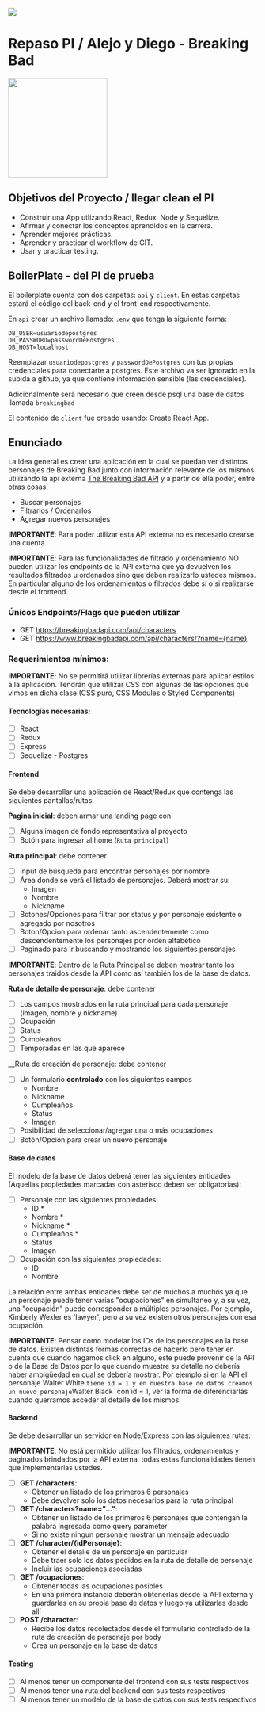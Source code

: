 <p align='left'>
    <img src='https://static.wixstatic.com/media/85087f_0d84cbeaeb824fca8f7ff18d7c9eaafd~mv2.png/v1/fill/w_160,h_30,al_c,q_85,usm_0.66_1.00_0.01/Logo_completo_Color_1PNG.webp' </img>
</p>

# Repaso PI / Alejo y Diego - Breaking Bad

<p align="left">
  <img height="200" src="./bb.png" />
</p>

## Objetivos del Proyecto / llegar clean el PI

- Construir una App utlizando React, Redux, Node y Sequelize.
- Afirmar y conectar los conceptos aprendidos en la carrera.
- Aprender mejores prácticas.
- Aprender y practicar el workflow de GIT.
- Usar y practicar testing.

## BoilerPlate - del PI de prueba

El boilerplate cuenta con dos carpetas: `api` y `client`. En estas carpetas estará el código del back-end y el front-end respectivamente.

En `api` crear un archivo llamado: `.env` que tenga la siguiente forma:

```
DB_USER=usuariodepostgres
DB_PASSWORD=passwordDePostgres
DB_HOST=localhost
```

Reemplazar `usuariodepostgres` y `passwordDePostgres` con tus propias credenciales para conectarte a postgres. Este archivo va ser ignorado en la subida a github, ya que contiene información sensible (las credenciales).

Adicionalmente será necesario que creen desde psql una base de datos llamada `breakingbad`

El contenido de `client` fue creado usando: Create React App.

## Enunciado

La idea general es crear una aplicación en la cual se puedan ver distintos personajes de Breaking Bad junto con información relevante de los mismos utilizando la api externa [The Breaking Bad API](https://breakingbadapi.com/) y a partir de ella poder, entre otras cosas:

- Buscar personajes
- Filtrarlos / Ordenarlos
- Agregar nuevos personajes

**IMPORTANTE**: Para poder utilizar esta API externa no es necesario crearse una cuenta.

**IMPORTANTE**: Para las funcionalidades de filtrado y ordenamiento NO pueden utilizar los endpoints de la API externa que ya devuelven los resultados filtrados u ordenados sino que deben realizarlo ustedes mismos. En particular alguno de los ordenamientos o filtrados debe si o si realizarse desde el frontend.

### Únicos Endpoints/Flags que pueden utilizar

- GET https://breakingbadapi.com/api/characters
- GET https://www.breakingbadapi.com/api/characters/?name={name}

### Requerimientos mínimos:

**IMPORTANTE**: No se permitirá utilizar librerías externas para aplicar estilos a la aplicación. Tendrán que utilizar CSS con algunas de las opciones que vimos en dicha clase (CSS puro, CSS Modules o Styled Components)

#### Tecnologías necesarias:

- [ ] React
- [ ] Redux
- [ ] Express
- [ ] Sequelize - Postgres

#### Frontend

Se debe desarrollar una aplicación de React/Redux que contenga las siguientes pantallas/rutas.

**Pagina inicial**: deben armar una landing page con

- [ ] Alguna imagen de fondo representativa al proyecto
- [ ] Botón para ingresar al home (`Ruta principal`)

**Ruta principal**: debe contener

- [ ] Input de búsqueda para encontrar personajes por nombre
- [ ] Área donde se verá el listado de personajes. Deberá mostrar su:
  - Imagen
  - Nombre
  - Nickname
- [ ] Botones/Opciones para filtrar por status y por personaje existente o agregado por nosotros
- [ ] Boton/Opcion para ordenar tanto ascendentemente como descendentemente los personajes por orden alfabético
- [ ] Paginado para ir buscando y mostrando los siguientes personajes

**IMPORTANTE**: Dentro de la Ruta Principal se deben mostrar tanto los personajes traidos desde la API como así también los de la base de datos.

**Ruta de detalle de personaje**: debe contener

- [ ] Los campos mostrados en la ruta principal para cada personaje (imagen, nombre y nickname)
- [ ] Ocupación
- [ ] Status
- [ ] Cumpleaños
- [ ] Temporadas en las que aparece

\_\_Ruta de creación de personaje: debe contener

- [ ] Un formulario **controlado** con los siguientes campos
  - Nombre
  - Nickname
  - Cumpleaños
  - Status
  - Imagen
- [ ] Posibilidad de seleccionar/agregar una o más ocupaciones
- [ ] Botón/Opción para crear un nuevo personaje

#### Base de datos

El modelo de la base de datos deberá tener las siguientes entidades (Aquellas propiedades marcadas con asterísco deben ser obligatorias):

- [ ] Personaje con las siguientes propiedades:
  - ID \*
  - Nombre \*
  - Nickname \*
  - Cumpleaños \*
  - Status
  - Imagen
- [ ] Ocupación con las siguientes propiedades:
  - ID
  - Nombre

La relación entre ambas entidades debe ser de muchos a muchos ya que un personaje puede tener varias "ocupaciones" en simultaneo y, a su vez, una "ocupación" puede corresponder a múltiples personajes. Por ejemplo, Kimberly Wexler es 'lawyer', pero a su vez existen otros personajes con esa ocupación.

**IMPORTANTE**: Pensar como modelar los IDs de los personajes en la base de datos. Existen distintas formas correctas de hacerlo pero tener en cuenta que cuando hagamos click en alguno, este puede provenir de la API o de la Base de Datos por lo que cuando muestre su detalle no debería haber ambigüedad en cual se debería mostrar. Por ejemplo si en la API el personaje Walter White `tiene id = 1 y en nuestra base de datos creamos un nuevo personaje`Walter Black` con id = 1, ver la forma de diferenciarlas cuando querramos acceder al detalle de los mismos.

#### Backend

Se debe desarrollar un servidor en Node/Express con las siguientes rutas:

**IMPORTANTE**: No está permitido utilizar los filtrados, ordenamientos y paginados brindados por la API externa, todas estas funcionalidades tienen que implementarlas ustedes.

- [ ] **GET /characters**:
  - Obtener un listado de los primeros 6 personajes
  - Debe devolver solo los datos necesarios para la ruta principal
- [ ] **GET /characters?name="..."**:
  - Obtener un listado de los primeros 6 personajes que contengan la palabra ingresada como query parameter
  - Si no existe ningun personaje mostrar un mensaje adecuado
- [ ] **GET /character/{idPersonaje}**:
  - Obtener el detalle de un personaje en particular
  - Debe traer solo los datos pedidos en la ruta de detalle de personaje
  - Incluir las ocupaciones asociadas
- [ ] **GET /ocupaciones**:
  - Obtener todas las ocupaciones posibles
  - En una primera instancia deberán obtenerlas desde la API externa y guardarlas en su propia base de datos y luego ya utilizarlas desde allí
- [ ] **POST /character**:
  - Recibe los datos recolectados desde el formulario controlado de la ruta de creación de personaje por body
  - Crea un personaje en la base de datos

#### Testing

- [ ] Al menos tener un componente del frontend con sus tests respectivos
- [ ] Al menos tener una ruta del backend con sus tests respectivos
- [ ] Al menos tener un modelo de la base de datos con sus tests respectivos
